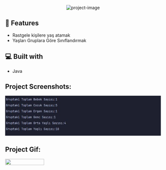 <p align="center"><img src="https://socialify.git.ci/tahatoprak0/YasGruplama/image?description=1&amp;descriptionEditable=Random%20olu%C5%9Fturulan%20gruptaki%20ki%C5%9Filerin%2C%20ya%C5%9F%20s%C4%B1n%C4%B1fland%C4%B1rmas%C4%B1n%C4%B1%20yapan%20sim%C3%BClasyon&amp;font=Jost&amp;language=1&amp;name=1&amp;pattern=Solid&amp;theme=Light" alt="project-image"></p>

<h2>🧐 Features</h2>

*   Rastgele kişilere yaş atamak
*   Yaşları Gruplara Göre Sınıflandırmak

  
  
<h2>💻 Built with</h2>

*   Java

<h2>Project Screenshots:</h2>

<img src="https://raw.githubusercontent.com/tahatoprak0/YasGruplama/master/yassiniflandirma.JPG" width="auto">
<h2>Project Gif:</h2>
<img src="./download.gif" width="50%" height="50%"/>
